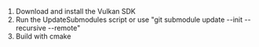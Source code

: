 1. Download and install the Vulkan SDK
2. Run the UpdateSubmodules script or use "git submodule update --init --recursive --remote"
3. Build with cmake
